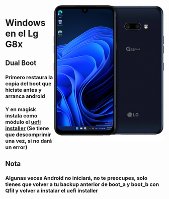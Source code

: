  <img align="right" src="https://github.com/Icesito68/Port-Windows-11-Lg-G8x/blob/main/mh2lm.png" width="350" alt="Windows 11 Running On A Lg G8x">


# Windows en el Lg G8x

## Dual Boot

### Primero restaura la copia del boot que hiciste antes y arranca android

### Y en magisk instala como módulo el [uefi installer](https://github.com/edk2-porting/edk2-msm/actions/runs/4165267962) (Se tiene que descomprimir una vez, si no dará un error)

## Nota

### Algunas veces Android no iniciará, no te preocupes, solo tienes que volver a tu backup anterior de boot_a y boot_b con Qfil y volver a instalar el uefi installer
